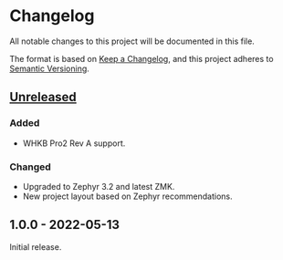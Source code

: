 # Changelog

All notable changes to this project will be documented in this file.

The format is based on [Keep a Changelog](https://keepachangelog.com/en/1.0.0/),
and this project adheres to [Semantic Versioning](https://semver.org/spec/v2.0.0.html).

## [Unreleased]

### Added

- WHKB Pro2 Rev A support.

### Changed

- Upgraded to Zephyr 3.2 and latest ZMK.
- New project layout based on Zephyr recommendations.

## 1.0.0 - 2022-05-13

Initial release.

[unreleased]: https://github.com/kanru/hhkb-zmk/compare/039f708e5301819adebd99227f8592b7cd955ebe...HEAD